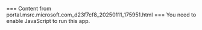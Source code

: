 === Content from portal.msrc.microsoft.com_d23f7cf8_20250111_175951.html ===
You need to enable JavaScript to run this app.
